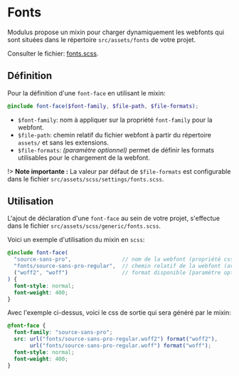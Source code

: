 # Fonts

Modulus propose un mixin pour charger dynamiquement les webfonts qui sont situées dans le répertoire `src/assets/fonts` de votre projet.

Consulter le fichier: [fonts.scss](https://git.cross-systems.ch/wide-front/modulus/blob/develop/scss/tools/fonts.scss).


## Définition

Pour la définition d'une `font-face` en utilisant le mixin:

```scss
@include font-face($font-family, $file-path, $file-formats);
```

- `$font-family`: nom à appliquer sur la propriété `font-family` pour la webfont.
- `$file-path`: chemin relatif du fichier webfont à partir du répertoire `assets/` et sans les extensions.
- `$file-formats`: *(paramètre optionnel)* permet de définir les formats utilisables pour le chargement de la webfont.

!> **Note importante :** La valeur par défaut de `$file-formats` est configurable dans le fichier `src/assets/scss/settings/fonts.scss`.


## Utilisation

L'ajout de déclaration d'une `font-face` au sein de votre projet, s'effectue dans le fichier `src/assets/scss/generic/fonts.scss`.

Voici un exemple d'utilisation du mixin en `scss`:

```scss
@include font-face(
  "source-sans-pro",                // nom de la webfont (propriété css: `font-familly`)
  "fonts/source-sans-pro-regular",  // chemin relatif de la webfont (avec le répertoire `assets/` pour racine)
  ("woff2", "woff")                 // format disponible [paramètre optionnel]
) {
  font-style: normal;
  font-weight: 400;
}
```

Avec l'exemple ci-dessus, voici le css de sortie qui sera généré par le mixin:

```css
@font-face {
  font-family: "source-sans-pro";
  src: url("fonts/source-sans-pro-regular.woff2") format("woff2"),
       url("fonts/source-sans-pro-regular.woff") format("woff");
  font-style: normal;
  font-weight: 400;
}
```